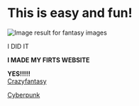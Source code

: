 <!doctype html>
  <html lang="en">
       <head>
           <meta charset="utf-8">
           <title>Welcome, Berenice Avalos's Website, CSP2</title>
       </head>
       <body>
           <h1>
               This is easy and fun!
          </h1>
          <img class="irc_mi" src="https://media.istockphoto.com/photos/fairy-tree-in-mystic-forest-picture-id502735520?k=6&amp;m=502735520&amp;s=612x612&amp;w=0&amp;h=kMaZWd25caV3bKU3kHnFhRoRXhcxjiChw6nhYCTLktI=" alt="Image result for fantasy images" onload="typeof google==='object'&amp;&amp;google.aft&amp;&amp;google.aft(this)">
      </body> 
  </html>
 <!DOCTYPE html>
<html>
<body background="http://www.kinyu-z.net/data/wallpapers/42/848087.jpg">
</body>
</html>
<!DOCTYPE html>
<html>
<body>

<p strong>I DID IT</strong></p>
   </p> <strong>I MADE MY FIRTS WEBSITE</strong><p></p>
        <strong> YES!!!!!</strong>

</body>
</html>
</div>
<div class="topnav"></div>
    <a target="_blank" href="https://berenice-avalos.github.io/CrazyFantasy/">Crazyfantasy</p>
    <a target="_blank" href="https://berenice-avalos.github.io/CyberPunk/">Cyberpunk</p>
    </div>
